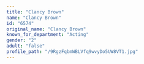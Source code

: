 ```yaml
---
title: "Clancy Brown"
name: "Clancy Brown"
id: "6574"
original_name: "Clancy Brown"
known_for_department: "Acting"
gender: "2"
adult: "false"
profile_path: "/9RgzFqbmWBLVfq9wvyDo5UW8VT1.jpg"
---
```

